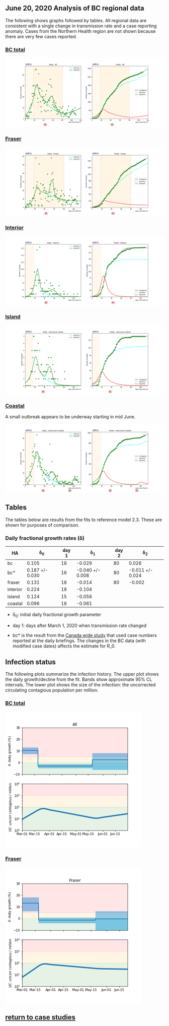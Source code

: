 ## June 20, 2020 Analysis of BC regional data

The following shows graphs followed by tables.
All regional data are consistent with a single change in transmission rate
and a case reporting anomaly. Cases from the Northern Health region are
not shown because there are very few cases reported.

### [BC total](img/bc_2_3_0620.pdf)

![bc](img/bc_2_3_0620.png)

### [Fraser](img/fraser_2_3_0620.pdf)

![fraser](img/fraser_2_3_0620.png)

### [Interior](img/interior_2_3_0620.pdf)

![interior](img/interior_2_3_0620.png)

### [Island](img/island_2_3_0620.pdf)

![island](img/island_2_3_0620.png)

### [Coastal](img/coastal_2_3_0620.png)

A small outbreak appears to be underway starting in mid June.

![coastal](img/coastal_2_3_0620.png)

## Tables

The tables below are results from the fits to reference model 2.3.
These are shown for purposes of comparison.

### Daily fractional growth rates (&delta;)

HA| &delta;<sub>0</sub> | day 1 | &delta;<sub>1</sub> | day 2 | &delta;<sub>2</sub> 
---|---|---|---|---|---
bc|0.105|18|-0.029|80|0.026
bc*|0.187 +/- 0.030|16|-0.040 +/- 0.008|80|-0.011 +/- 0.024
fraser|0.131|18|-0.014|80|-0.002
interior|0.224|18|-0.104
island|0.124|15|-0.058
coastal|0.096|18|-0.061

* &delta;<sub>0</sub>: initial daily fractional growth parameter
* day 1: days after March 1, 2020 when transmission rate changed

* bc* is the result from the [Canada wide study](../prov20200620) that
used case numbers reported at the daily briefings.
The changes in the BC data (with modified case dates) affects the estimate for R_0.

## Infection status

The following plots summarize the infection history.
The upper plot shows the daily growth/decline from the fit. Bands show approximate 95% CL intervals.
The lower plot shows the size of the infection: the uncorrected circulating contagious population per
million.

### [BC total](img/bc-summary.pdf)

![bc](img/bc-summary.png)

### [Fraser](img/fraser-summary.pdf)

![fraser](img/fraser-summary.png)



## [return to case studies](../index.md)

